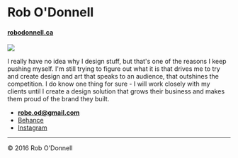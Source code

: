 # Rob O'Donnell

#### [robodonnell.ca](http://robodonnell.ca)

![](photo.jpg)

I really have no idea why I design stuff, but that's one of the reasons I keep pushing myself. I'm still trying to figure out what it is that drives me to try and create design and art that speaks to an audience, that outshines the competition.
I do know one thing for sure - I will work closely with my clients until I create a design solution that grows their business and makes them proud of the brand they built.

- **[robe.od@gmail.com](mailto:robe.od@gmail.com)**
- [Behance](https://www.behance.net/itslit)
- [Instagram](https://www.instagram.com/robcodonnell/)

---

© 2016 Rob O'Donnell
